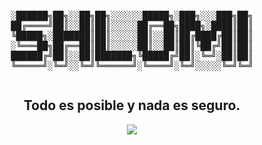 <div align="center">
<pre>

  
░██████╗██╗░░██╗██╗░░░░░░█████╗░███╗░░░███╗██╗
██╔════╝██║░░██║██║░░░░░██╔══██╗████╗░████║██║
╚█████╗░███████║██║░░░░░██║░░██║██╔████╔██║██║
░╚═══██╗██╔══██║██║░░░░░██║░░██║██║╚██╔╝██║██║
██████╔╝██║░░██║███████╗╚█████╔╝██║░╚═╝░██║██║
╚═════╝░╚═╝░░╚═╝╚══════╝░╚════╝░╚═╝░░░░░╚═╝╚═╝</pre>

## Todo es posible y nada es seguro.

[![](https://skillicons.dev/icons?i=js,ts,html,css,react,next,vue,redux,firebase,linux,mint,materialui,mongodb,mysql,netlify,vercel,nodejs,vuetify)](https://skillicons.dev)

</div>
